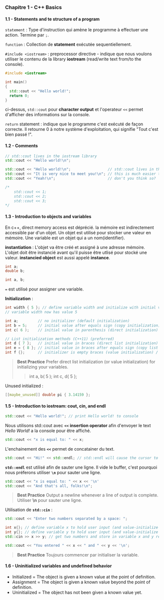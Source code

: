 ### Chapitre 1 - C++ Basics

#### 1.1 - Statements and te structure of a program

`statement`  : Type d'instruction qui amène le programme à effectuer une action. Termine par `;`.

`function` : Collection de **statement** exécutée sequentiellement.

`#include <iostream>` : preprocessor directive - indique que nous voulons utiliser le contenu de la library **iostream** (read/write text from/to the console).

 ``` c++
 #include <iostream>

int main()
{
   std::cout << "Hello world!";
   return 0;
}
```

ci-dessus, `std::cout` pour **character output** et l'operateur `<<` permet d'afficher des informations sur la console.

`return` statement : indique que le programme c'est exécuté de façon correcte. Il retourne 0 à notre système d'exploitation, qui signifie "Tout c'est bien passé !".

#### 1.2 - Comments

```c++
// std::cout lives in the iostream library
std::cout << "Hello world!\n";
```
```c++
std::cout << "Hello world!\n";                 // std::cout lives in the iostream library
std::cout << "It is very nice to meet you!\n"; // this is much easier to read
std::cout << "Yeah!\n";                        // don't you think so?
```
```c++
/*
    std::cout << 1;
    std::cout << 2;
    std::cout << 3;
*/
```
#### 1.3 - Introduction to objects and variables
En c++, direct memory access est déprécié. la mémoire est indirectement accessible par d'un objet. 
Un objet est utilisé pour stocker une valeur en mémoire. Une variable est un objet qui a un nom(identifier).

**instantiation** : L'objet va être créé et assigné à une adresse mémoire. L'objet doit être instancié avant qu'il puisse être utlisé pour stocké une valeur.
**instancied object** est aussi appelé **instance**.

``` c++
int a;
double b;
```
``` c++
int a, b;
```
`=` est utilisé pour assigner une variable.


**Initialization** :
```c++
int width { 5 }; // define variable width and initialize with initial value 5
// variable width now has value 5
```
```c++
int a;         // no initializer (default initialization)
int b = 5;     // initial value after equals sign (copy initialization)
int c( 6 );    // initial value in parenthesis (direct initialization)

// List initialization methods (C++11) (preferred)
int d { 7 };   // initial value in braces (direct list initialization)
int e = { 8 }; // initial value in braces after equals sign (copy list initialization)
int f {};      // initializer is empty braces (value initialization) / initialization to value 0
```
>**Best Practice**
>Prefer direct list initialization (or value initialization) for initializing your variables.
>>int a, b( 5 );
>>int c, d{ 5 };


Unused initialized :
```c++
[[maybe_unused]] double pi { 3.14159 };
 ```

 #### 1.5 - Introduction to iostream: cout, cin, and endl

 ```c++
std::cout << "Hello world!"; // print Hello world! to console
  ```
  Nous utilisons std::cout avec **`<<`** **insertion operator** afin d'envoyer le text *Hello World!* a la console pour être affiché.

```c++
std::cout << "x is equal to: " << x;
```
L'enchainement des **`<<`** permet de concatainer du text.

```c++
std::cout << "Hi!" << std::endl; // std::endl will cause the cursor to move to the next line
```
**`std::endl`** est utilisé afin de sauter une ligne. Il vide le buffer, c'est pourquoi nous préferons utiliser **`\n`** pour sauter une ligne.

```c++
std::cout << "x is equal to: " << x << '\n'
std::cout << "And that's all, folks!\n";
```

>**Best Practice**
> Output a newline whenever a line of output is complete.
> Utiliser **\n** pour sauter une ligne.

Utilisation de **`std::cin`** :

```c++
std::cout << "Enter two numbers separated by a space: ";

int x{}; // define variable x to hold user input (and value-initialize it)
int y{}; // define variable y to hold user input (and value-initialize it)
std::cin >> x >> y; // get two numbers and store in variable x and y respectively

std::cout << "You entered " << x << " and " << y << '\n';
```
>**Best Practice**
> Toujours commencer par initialiser la variable.
>
> 

 #### 1.6 - Uninitialized variables and undefined behavior

 * Initialized = The object is given a known value at the point of definition.
 * Assignment = The object is given a known value beyond the point of definition.
 * Uninitialized = The object has not been given a known value yet.
